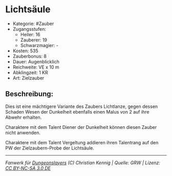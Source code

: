 # Lichtsäule

- Kategorie: #Zauber
- Zugangsstufen:
  - Heiler: 16
  - Zauberer: 19
  - Schwarzmagier: -
- Kosten: 535
- Zauberbonus: 8
- Dauer: Augenblicklich
- Reichweite: VE x 10 m
- Abklingzeit: 1 KR
- Art: Zielzauber

## Beschreibung:

Dies ist eine mächtigere Variante des Zaubers Lichtlanze, gegen dessen Schaden Wesen der Dunkelheit ebenfalls einen Malus von 2 auf ihre Abwehr erhalten.

Charaktere mit dem Talent Diener der Dunkelheit können diesen Zauber nicht anwenden.

Charaktere mit dem Talent Vergeltung addieren ihren Talentrang auf den PW der Zielzaubern-Probe der Lichtsäule.

---

_Fanwerk für [Dungeonslayers](https://www.dungeonslayers.net/) (C) Christian Kennig | Quelle: GRW | Lizenz: [CC BY-NC-SA 3.0 DE](https://creativecommons.org/licenses/by-nc-sa/3.0/de/)_
